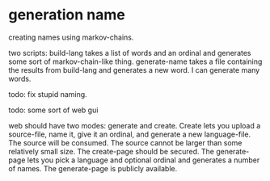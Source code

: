 # generation name
creating names using markov-chains.

two scripts: build-lang takes a list of words and an ordinal and generates some sort of markov-chain-like thing. generate-name takes a file containing the results from build-lang and generates a new word. I can generate many words.

todo: fix stupid naming.

todo: some sort of web gui

web should have two modes: generate and create. Create lets you upload a source-file, name it, give it an ordinal, and generate a new language-file. The source will be consumed. The source cannot be larger than some relatively small size. The create-page should be secured. The generate-page lets you pick a language and optional ordinal and generates a number of names. The generate-page is publicly available.
